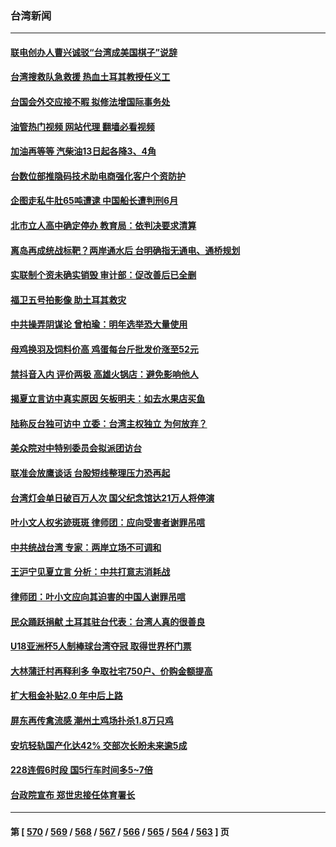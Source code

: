 ### 台湾新闻
---
#### [联电创办人曹兴诚驳“台湾成美国棋子”说辞](../../pages/ncid1349361/n13927522.md?02131245) 
#### [台湾搜救队急救援 热血土耳其教授任义工](../../pages/ncid1349361/n13928199.md?02131245) 
#### [台国会外交应接不暇 拟修法增国际事务处](../../pages/ncid1349361/n13928206.md?02131245) 
#### [油管热门视频 网站代理 翻墙必看视频](http://138.2.39.72:81/youtube.html?epic-marker?02131245)
#### [加油再等等 汽柴油13日起各降3、4角](../../pages/ncid1349361/n13928207.md?02131245) 
#### [台数位部推隐码技术助电商强化客户个资防护](../../pages/ncid1349361/n13928194.md?02131245) 
#### [企图走私牛肚65吨遭逮 中国船长遭判刑6月](../../pages/ncid1349361/n13928209.md?02131245) 
#### [北市立人高中确定停办 教育局：依判决要求清算](../../pages/ncid1349361/n13928174.md?02131245) 
#### [离岛再成统战标靶？两岸通水后 台明确指无通电、通桥规划](../../pages/ncid1349361/n13928202.md?02131245) 
#### [实联制个资未确实销毁 审计部：促改善后已全删](../../pages/ncid1349361/n13928193.md?02131245) 
#### [福卫五号拍影像 助土耳其救灾](../../pages/ncid1349361/n13928197.md?02131245) 
#### [中共操弄阴谋论 曾柏瑜：明年选举恐大量使用](../../pages/ncid1349361/n13928169.md?02131245) 
#### [母鸡换羽及饲料价高 鸡蛋每台斤批发价涨至52元](../../pages/ncid1349361/n13928195.md?02131245) 
#### [禁抖音入内 评价两极 高雄火锅店：避免影响他人](../../pages/ncid1349361/n13928172.md?02131245) 
#### [揭夏立言访中真实原因 矢板明夫：如去水果店买鱼](../../pages/ncid1349361/n13928175.md?02131245) 
#### [陆称反台独可访中 立委：台湾主权独立 为何放弃？](../../pages/ncid1349361/n13928173.md?02131245) 
#### [美众院对中特别委员会拟派团访台](../../pages/ncid1349361/n13928090.md?02131245) 
#### [联准会放鹰谈话 台股短线整理压力恐再起](../../pages/ncid1349361/n13928121.md?02131245) 
#### [台湾灯会单日破百万人次 国父纪念馆达21万人将停演](../../pages/ncid1349361/n13928071.md?02131245) 
#### [叶小文人权劣迹斑斑 律师团：应向受害者谢罪吊唁](../../pages/ncid1349361/n13927745.md?02131245) 
#### [中共统战台湾 专家：两岸立场不可调和](../../pages/ncid1349361/n13927242.md?02131245) 
#### [王沪宁见夏立言 分析：中共打意志消耗战](../../pages/ncid1349361/n13927736.md?02131245) 
#### [律师团：叶小文应向其迫害的中国人谢罪吊唁](../../pages/ncid1349361/n13927709.md?02131245) 
#### [民众踊跃捐献 土耳其驻台代表：台湾人真的很善良](../../pages/ncid1349361/n13927652.md?02131245) 
#### [U18亚洲杯5人制棒球台湾夺冠 取得世界杯门票](../../pages/ncid1349361/n13927585.md?02131245) 
#### [大林蒲迁村再释利多 争取社宅750户、价购金额提高](../../pages/ncid1349361/n13927155.md?02131245) 
#### [扩大租金补贴2.0  年中后上路](../../pages/ncid1349361/n13927153.md?02131245) 
#### [屏东再传禽流感   潮州土鸡场扑杀1.8万只鸡](../../pages/ncid1349361/n13927179.md?02131245) 
#### [安坑轻轨国产化达42% 交部次长盼未来逾5成](../../pages/ncid1349361/n13927172.md?02131245) 
#### [228连假6时段 国5行车时间多5~7倍](../../pages/ncid1349361/n13927169.md?02131245) 
#### [台政院宣布 郑世忠接任体育署长](../../pages/ncid1349361/n13927148.md?02131245) 

---
#### 第 [ [570](./570.md?02131245) / [569](./569.md?02131245) / [568](./568.md?02131245) / [567](./567.md?02131245) / [566](./566.md?02131245) / [565](./565.md?02131245) / [564](./564.md?02131245) / [563](./563.md?02131245) ] 页

